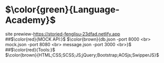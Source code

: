 # $\color{green}{Language-Academy}$
site prewiew-https://storied-fenglisu-23dfad.netlify.app <br>
##$\color{red}{MOCK API:}$
$\color{brown}{db.json -port 8000 <br>
mock.json -port 8080 <br>
message.json -port 3000 <br>}$
##$\color{red}{Tools:}$ <br>
$\color{brown}{HTML;CSS;SCSS;JS;jQuery;Bootstrap;AOSjs;SwipperJS}$
